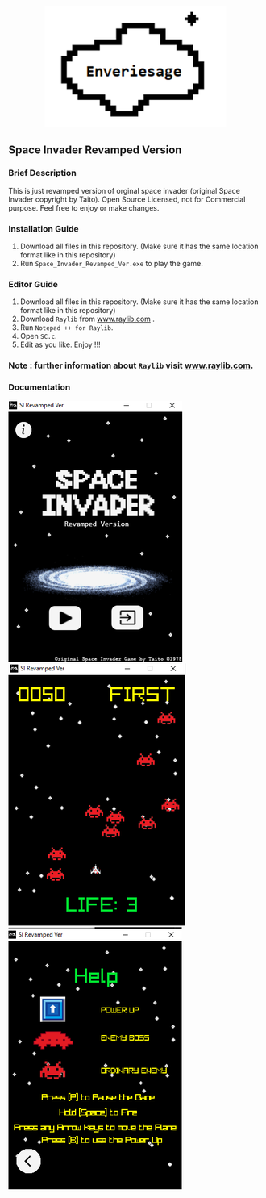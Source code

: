 <p align = "center">
  <img src = "textures/1.png" width = 360>
</p>

## Space Invader Revamped Version
### Brief Description
This is just revamped version of orginal space invader (original Space Invader copyright by Taito). Open Source Licensed, not for Commercial purpose. Feel free to enjoy or make changes.
### Installation Guide
1. Download all files in this repository. (Make sure it has the same location format like in this repository)
2. Run `Space_Invader_Revamped_Ver.exe` to play the game.
### Editor Guide
1. Download all files in this repository. (Make sure it has the same location format like in this repository)
2. Download `Raylib` from www.raylib.com .
3. Run `Notepad ++ for Raylib`.
4. Open `SC.c`.
5. Edit as you like. Enjoy !!!
### Note : further information about `Raylib` visit www.raylib.com.
### Documentation
![](Documentation/Main.png)  ![](Documentation/GP.png)   ![](Documentation/Help.png)
